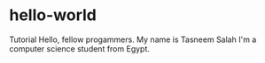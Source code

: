 # hello-world
Tutorial
Hello, fellow progammers.
My name is Tasneem Salah I'm a computer science student from Egypt.
